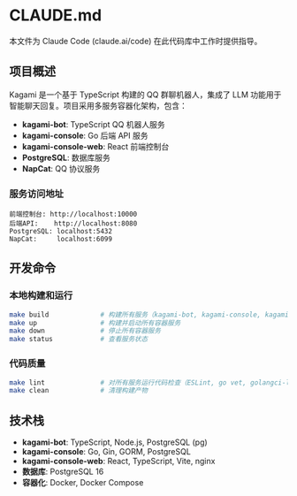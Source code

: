 # CLAUDE.md

本文件为 Claude Code (claude.ai/code) 在此代码库中工作时提供指导。

## 项目概述

Kagami 是一个基于 TypeScript 构建的 QQ 群聊机器人，集成了 LLM 功能用于智能聊天回复。项目采用多服务容器化架构，包含：

- **kagami-bot**: TypeScript QQ 机器人服务
- **kagami-console**: Go 后端 API 服务  
- **kagami-console-web**: React 前端控制台
- **PostgreSQL**: 数据库服务
- **NapCat**: QQ 协议服务

### 服务访问地址
```
前端控制台: http://localhost:10000
后端API:    http://localhost:8080
PostgreSQL: localhost:5432
NapCat:     localhost:6099
```

## 开发命令

### 本地构建和运行
```bash
make build             # 构建所有服务（kagami-bot, kagami-console, kagami-console-web）
make up                # 构建并启动所有容器服务
make down              # 停止所有容器服务
make status            # 查看服务状态
```

### 代码质量
```bash
make lint              # 对所有服务运行代码检查（ESLint, go vet, golangci-lint）
make clean             # 清理构建产物
```

## 技术栈

- **kagami-bot**: TypeScript, Node.js, PostgreSQL (pg)
- **kagami-console**: Go, Gin, GORM, PostgreSQL
- **kagami-console-web**: React, TypeScript, Vite, nginx
- **数据库**: PostgreSQL 16
- **容器化**: Docker, Docker Compose
